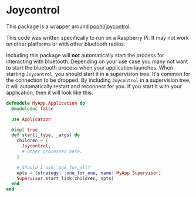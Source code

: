 # Joycontrol

This package is a wrapper around [poohl/joycontrol](https://github.com/Poohl/joycontrol).

This code was written specifically to run on a Raspberry Pi. It may not work on other
platforms or with other bluetooth radios.

Including this package will **not** automatically start the process for interacting with bluetooth.
Depending on your use case you many not want to start the bluetooth process when your application launches.
When starting `Joycontrol`, you should start it in a supervision tree. It's common for the connection to be dropped.
By including `Joycontrol` in a supervision tree, it will automatically restart and reconnect for you.
If you start it with your application, then it will look like this:

```elixir
defmodule MyApp.Application do
  @moduledoc false

  use Application

  @impl true
  def start(_type, _args) do
    children = [
      Joycontrol,
      # Other processes here.
    ]

    # Should I use :one_for_all?
    opts = [strategy: :one_for_one, name: MyApp.Supervisor]
    Supervisor.start_link(children, opts)
  end
end
```
